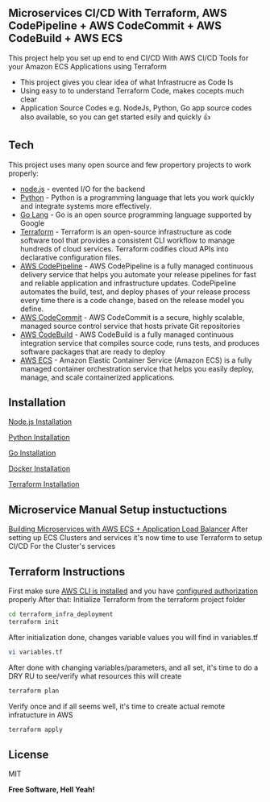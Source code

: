 ## Microservices CI/CD With Terraform, AWS CodePipeline + AWS CodeCommit + AWS CodeBuild + AWS ECS

This project help you set up end to end CI/CD With AWS CI/CD Tools for your Amazon ECS Applications using Terraform

- This project gives you clear idea of what Infrastrucre as Code Is
- Using easy to to understand Terraform Code, makes cocepts much clear
- Application Source Codes e.g. NodeJs, Python, Go app source codes also available, so you can get started esily and quickly 👍

## Tech

This project uses many open source and few propertory projects to work properly:

- [node.js](https://nodejs.org/en/about/) - evented I/O for the backend
- [Python](https://www.python.org/) - Python is a programming language that lets you work quickly
and integrate systems more effectively.
- [Go Lang](https://go.dev/) - Go is an open source programming language supported by Google
- [Terraform](https://www.terraform.io/) - Terraform is an open-source infrastructure as code software tool that provides a consistent CLI workflow to manage hundreds of cloud services. Terraform codifies cloud APIs into declarative configuration files.
- [AWS CodePipeline](https://aws.amazon.com/codepipeline/) - AWS CodePipeline is a fully managed continuous delivery service that helps you automate your release pipelines for fast and reliable application and infrastructure updates. CodePipeline automates the build, test, and deploy phases of your release process every time there is a code change, based on the release model you define.
- [AWS CodeCommit](https://aws.amazon.com/codecommit/) - AWS CodeCommit is a secure, highly scalable, managed source control service that hosts private Git repositories
- [AWS CodeBuild](https://aws.amazon.com/codebuild/) - AWS CodeBuild is a fully managed continuous integration service that compiles source code, runs tests, and produces software packages that are ready to deploy
- [AWS ECS](https://aws.amazon.com/ecs/?whats-new-cards.sort-by=item.additionalFields.postDateTime&whats-new-cards.sort-order=desc&ecs-blogs.sort-by=item.additionalFields.createdDate&ecs-blogs.sort-order=desc) - Amazon Elastic Container Service (Amazon ECS) is a fully managed container orchestration service that helps you easily deploy, manage, and scale containerized applications.

## Installation

[Node.js Installation](https://nodejs.org/en/download/) 

[Python Installation](https://www.python.org/downloads/)

[Go Installation](https://golang.org/doc/install)

[Docker Installation](https://docs.docker.com/engine/install/)

[Terraform Installation](https://learn.hashicorp.com/tutorials/terraform/install-cli)


## Microservice Manual Setup instuctuctions

[Building Microservices with AWS ECS + Application Load Balancer](https://www.youtube.com/watch?v=3Kr_455zMk4)
After setting up ECS Clusters and services it's now time to use Terraform to setup CI/CD For the Cluster's services

## Terraform Instructions

First make sure [AWS CLI is installed](https://docs.aws.amazon.com/cli/latest/userguide/cli-chap-install.html) and you have [configured authorization](https://docs.aws.amazon.com/cli/latest/userguide/cli-chap-configure.html) properly
After that:
Initialize Terraform from the terraform project folder

```sh
cd terraform_infra_deployment
terraform init
```

After initialization done, changes variable values you will find in variables.tf

```sh
vi variables.tf
```

After done with changing variables/parameters, and all set, it's time to do a DRY RU to see/verify what resources this will create

```sh
terraform plan
```

Verify once and if all seems well, it's time to create actual remote infratucture in AWS

```sh
terraform apply
```

## License

MIT

**Free Software, Hell Yeah!**
